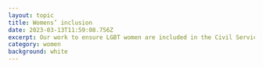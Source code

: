 ```yaml
---
layout: topic
title: Womens’ inclusion
date: 2023-03-13T11:59:08.756Z
excerpt: Our work to ensure LGBT women are included in the Civil Service.
category: women
background: white
---
```


